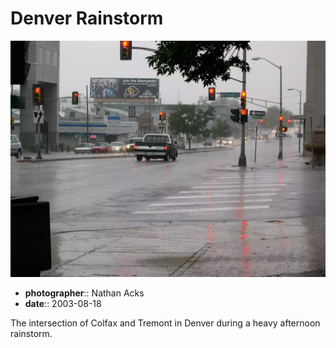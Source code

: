 # Denver Rainstorm

![A rainstorm pounds a city street](assets/2003-08-18-denver-rainstorm.webp)

* **photographer**:: Nathan Acks
* **date**:: 2003-08-18

The intersection of Colfax and Tremont in Denver during a heavy afternoon rainstorm.
